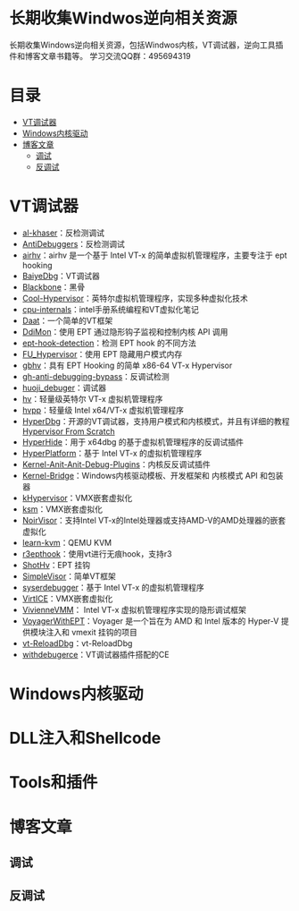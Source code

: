 # 长期收集Windwos逆向相关资源
长期收集Windows逆向相关资源，包括Windwos内核，VT调试器，逆向工具插件和博客文章书籍等。
学习交流QQ群：495694319

# 目录

- [VT调试器](#VT调试器)
- [Windows内核驱动](#Windows内核驱动)
- [博客文章](#博客文章)
    - [调试](#调试)
    - [反调试](#反调试)

# VT调试器
- [al-khaser](https://github.com/LordNoteworthy/al-khaser)：反检测调试
- [AntiDebuggers](https://github.com/wanttobeno/AntiDebuggers)：反检测调试
- [airhv](https://github.com/Air14/airhv)：airhv 是一个基于 Intel VT-x 的简单虚拟机管理程序，主要专注于 ept hooking
- [BaiyeDbg](https://github.com/76op/BaiyeDbg)：VT调试器
- [Blackbone](https://github.com/DarthTon/Blackbone)：黑骨
- [Cool-Hypervisor](https://github.com/Nou4r/Cool-Hypervisor)：英特尔虚拟机管理程序，实现多种虚拟化技术
- [cpu-internals](https://github.com/LordNoteworthy/cpu-internals)：intel手册系统编程和VT虚拟化笔记
- [Daat](https://github.com/9176324/Daat)：一个简单的VT框架
- [DdiMon](https://github.com/tandasat/DdiMon)：使用 EPT 通过隐形钩子监视和控制内核 API 调用
- [ept-hook-detection](https://github.com/momo5502/ept-hook-detection)：检测 EPT hook 的不同方法
- [FU_Hypervisor](https://github.com/tandasat/FU_Hypervisor)：使用 EPT 隐藏用户模式内存
- [gbhv](https://github.com/Gbps/gbhv)：具有 EPT Hooking 的简单 x86-64 VT-x Hypervisor
- [gh-anti-debugging-bypass](https://github.com/Ricardonacif/gh-anti-debugging-bypass)：反调试检测
- [huoji_debuger](https://github.com/huoji120/huoji_debuger)：调试器
- [hv](https://github.com/jonomango/hv)：轻量级英特尔 VT-x 虚拟机管理程序
- [hvpp](https://github.com/wbenny/hvpp)：轻量级 Intel x64/VT-x 虚拟机管理程序
- [HyperDbg](https://github.com/HyperDbg/HyperDbg)：开源的VT调试器，支持用户模式和内核模式，并且有详细的教程[Hypervisor From Scratch](https://rayanfam.com/topics/hypervisor-from-scratch-part-1/)
- [HyperHide](https://github.com/Air14/HyperHide)：用于 x64dbg 的基于虚拟机管理程序的反调试插件
- [HyperPlatform](https://github.com/tandasat/HyperPlatform)：基于 Intel VT-x 的虚拟机管理程序
- [Kernel-Anit-Anit-Debug-Plugins](https://github.com/DragonQuestHero/Kernel-Anit-Anit-Debug-Plugins)：内核反反调试插件
- [Kernel-Bridge](https://github.com/HoShiMin/Kernel-Bridge)：Windows内核驱动模板、开发框架和 内核模式 API 和包装器
- [kHypervisor](https://github.com/KelvinMsft/kHypervisor)：VMX嵌套虚拟化
- [ksm](https://github.com/asamy/ksm)：VMX嵌套虚拟化
- [NoirVisor](https://github.com/Zero-Tang/NoirVisor)：支持Intel VT-x的Intel处理器或支持AMD-V的AMD处理器的嵌套虚拟化
- [learn-kvm](https://github.com/yifengyou/learn-kvm)：QEMU KVM 
- [r3epthook](https://github.com/bb33bb/r3epthook)：使用vt进行无痕hook，支持r3
- [ShotHv](https://github.com/qq1045551070/ShotHv)：EPT 挂钩
- [SimpleVisor](https://github.com/ionescu007/SimpleVisor)：简单VT框架
- [syserdebugger](https://github.com/yanfengwu-syser/syserdebugger)：基于 Intel VT-x 的虚拟机管理程序
- [VirtICE](https://github.com/KelvinMsft/VirtICE)：VMX嵌套虚拟化
- [VivienneVMM](https://github.com/changeofpace/VivienneVMM)： Intel VT-x 虚拟机管理程序实现的隐形调试框架
- [VoyagerWithEPT](https://github.com/samshine/VoyagerWithEPT)：Voyager 是一个旨在为 AMD 和 Intel 版本的 Hyper-V 提供模块注入和 vmexit 挂钩的项目
- [vt-ReloadDbg](https://github.com/xyddnljydd/vt-ReloadDbg)：vt-ReloadDbg
- [withdebugerce](https://github.com/3526779568/withdebugerce)：VT调试器插件搭配的CE


# Windows内核驱动

# DLL注入和Shellcode

# Tools和插件

# 博客文章
## 调试
## 反调试

